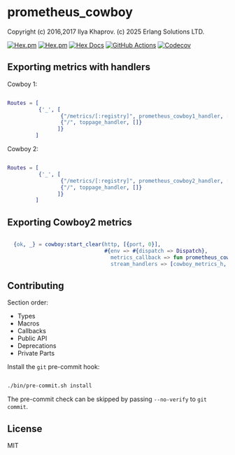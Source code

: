 # prometheus_cowboy #

Copyright (c) 2016,2017 Ilya Khaprov. (c) 2025 Erlang Solutions LTD.

[![Hex.pm](https://img.shields.io/hexpm/v/prometheus_cowboy.svg?maxAge=2592000?style=plastic)](https://hex.pm/packages/prometheus_cowboy)
[![Hex.pm](https://img.shields.io/hexpm/dt/prometheus_cowboy.svg?maxAge=2592000)](https://hex.pm/packages/prometheus_cowboy)
[![Hex
Docs](https://img.shields.io/badge/hex-docs-lightgreen.svg)](https://hexdocs.pm/prometheus_cowboy/)
[![GitHub Actions](https://github.com/NelsonVides/prometheus_cowboy/actions/workflows/main.yml/badge.svg)](https://github.com/NelsonVides/prometheus_cowboy/actions/workflows/main.yml)
[![Codecov](https://codecov.io/github/NelsonVides/prometheus_cowboy/graph/badge.svg?token=G9HB5UKNIY)](https://codecov.io/github/NelsonVides/prometheus_cowboy)

## Exporting metrics with handlers

Cowboy 1:

```erlang

Routes = [
          {'_', [
                 {"/metrics/[:registry]", prometheus_cowboy1_handler, []},
                 {"/", toppage_handler, []}
                ]}
         ]

```

Cowboy 2:

```erlang

Routes = [
          {'_', [
                 {"/metrics/[:registry]", prometheus_cowboy2_handler, []},
                 {"/", toppage_handler, []}
                ]}
         ]

```

## Exporting Cowboy2 metrics

```erlang

  {ok, _} = cowboy:start_clear(http, [{port, 0}],
                               #{env => #{dispatch => Dispatch},
                                 metrics_callback => fun prometheus_cowboy2_instrumenter:observe/1,
                                 stream_handlers => [cowboy_metrics_h, cowboy_stream_h]})

```

## Contributing

Section order:

- Types
- Macros
- Callbacks
- Public API
- Deprecations
- Private Parts

Install the `git` pre-commit hook:

```bash

./bin/pre-commit.sh install

```

The pre-commit check can be skipped by passing `--no-verify` to `git commit`.

## License

MIT
